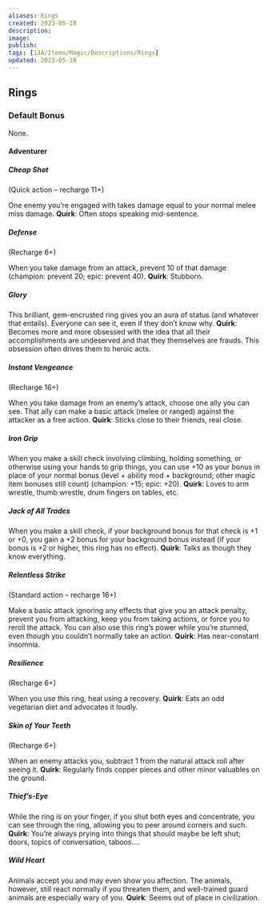 ```yaml
---
aliases: Rings
created: 2023-05-18
description: 
image: 
publish: 
tags: [13A/Items/Magic/Descriptions/Rings]
updated: 2023-05-18
---
```


## Rings

### Default Bonus

None.

#### Adventurer

##### Cheap Shot

(Quick action – recharge 11+)

One enemy you’re engaged with takes damage equal to your normal melee miss damage. 
**Quirk**: Often stops speaking mid-sentence.

##### Defense

(Recharge 6+)

When you take damage from an attack, prevent 10 of that damage (champion: prevent 20; epic: prevent 40). 
**Quirk**: Stubborn.

##### Glory

This brilliant, gem-encrusted ring gives you an aura of status (and whatever that entails). Everyone can see it, even if they don’t know why. 
**Quirk**: Becomes more and more obsessed with the idea that all their accomplishments are undeserved and that they themselves are frauds. This obsession often drives them to heroic acts.

##### Instant Vengeance

(Recharge 16+)

When you take damage from an enemy’s attack, choose one ally you can see. That ally can make a basic attack (melee or ranged) against the attacker as a free action. 
**Quirk**: Sticks close to their friends, real close.

##### Iron Grip

When you make a skill check involving climbing, holding something, or otherwise using your hands to grip things, you can use +10 as your bonus in place of your normal bonus (level + ability mod + background; other magic item bonuses still count) (champion: +15; epic: +20). 
**Quirk**: Loves to arm wrestle, thumb wrestle, drum fingers on tables, etc.

##### Jack of All Trades

When you make a skill check, if your background bonus for that check is +1 or +0, you gain a +2 bonus for your background bonus instead (if your bonus is +2 or higher, this ring has no effect). 
**Quirk**: Talks as though they know everything.

##### Relentless Strike

(Standard action – recharge 16+)

Make a basic attack ignoring any effects that give you an attack penalty, prevent you from attacking, keep you from taking actions, or force you to reroll the attack. You can also use this ring’s power while you’re stunned, even though you couldn’t normally take an action. 
**Quirk**: Has near-constant insomnia.

##### Resilience

(Recharge 6+)

When you use this ring, heal using a recovery. 
**Quirk**: Eats an odd vegetarian diet and advocates it loudly.

##### Skin of Your Teeth

(Recharge 6+)

When an enemy attacks you, subtract 1 from the natural attack roll after seeing it. 
**Quirk**: Regularly finds copper pieces and other minor valuables on the ground.

##### Thief’s-Eye

While the ring is on your finger, if you shut both eyes and concentrate, you can see through the ring, allowing you to peer around corners and such. 
**Quirk**: You’re always prying into things that should maybe be left shut; doors, topics of conversation, taboos….

##### Wild Heart

Animals accept you and may even show you affection. The animals, however, still react normally if you threaten them, and well-trained guard animals are especially wary of you. 
**Quirk**: Seems out of place in civilization.
